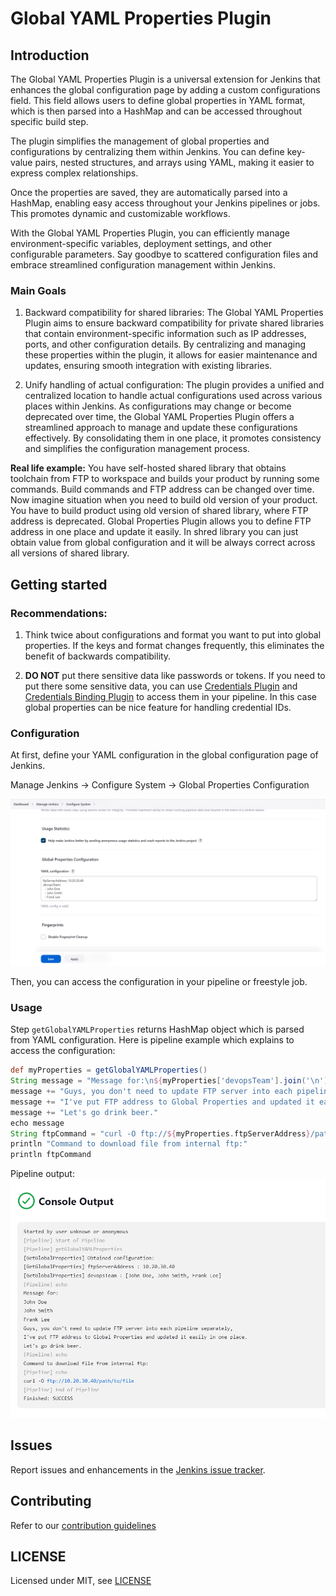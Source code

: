 # Global YAML Properties Plugin

## Introduction

The Global YAML Properties Plugin is a universal extension for Jenkins that enhances the global configuration page by adding a custom configurations field.
This field allows users to define global properties in YAML format, which is then parsed into a HashMap and can be accessed throughout specific build step.

The plugin simplifies the management of global properties and configurations by centralizing them within Jenkins. You can define key-value pairs, nested structures, and arrays using YAML, making it easier to express complex relationships.

Once the properties are saved, they are automatically parsed into a HashMap, enabling easy access throughout your Jenkins pipelines or jobs. This promotes dynamic and customizable workflows.

With the Global YAML Properties Plugin, you can efficiently manage environment-specific variables, deployment settings, and other configurable parameters. Say goodbye to scattered configuration files and embrace streamlined configuration management within Jenkins.

### Main Goals

1. Backward compatibility for shared libraries: The Global YAML Properties Plugin aims to ensure backward compatibility for private shared libraries that contain environment-specific information such as IP addresses, ports, and other configuration details. 
By centralizing and managing these properties within the plugin, it allows for easier maintenance and updates, ensuring smooth integration with existing libraries.

2. Unify handling of actual configuration: The plugin provides a unified and centralized location to handle actual configurations used across various places within Jenkins. As configurations may change or become deprecated over time, the Global YAML Properties Plugin offers a streamlined approach to manage and update these configurations effectively. By consolidating them in one place, it promotes consistency and simplifies the configuration management process.

**Real life example:** You have self-hosted shared library that obtains toolchain from FTP to workspace and builds your product by running some commands.
Build commands and FTP address can be changed over time. Now imagine situation when you need to build old version of your product.
You have to build product using old version of shared library, where FTP address is deprecated.
Global Properties Plugin allows you to define FTP address in one place and update it easily. In shred library you can just obtain value from global configuration and it will be always correct across all versions of shared library.

## Getting started
### Recommendations:
1. Think twice about configurations and format you want to put into global properties.
   If the keys and format changes frequently, this eliminates the benefit of backwards compatibility.

2. **DO NOT** put there sensitive data like passwords or tokens.
   If you need to put there some sensitive data, you can use [Credentials Plugin](https://plugins.jenkins.io/credentials/) and [Credentials Binding Plugin](https://plugins.jenkins.io/credentials-binding/) to access them in your pipeline.
   In this case global properties can be nice feature for handling credential IDs.

### Configuration
At first, define your YAML configuration in the global configuration page of Jenkins.

 Manage Jenkins -> Configure System -> Global Properties Configuration

![Global Properties Configuration](docs/images/configuration.png)

Then, you can access the configuration in your pipeline or freestyle job.

### Usage

Step `getGlobalYAMLProperties` returns HashMap object which is parsed from YAML configuration.
Here is pipeline example which explains to access the configuration:
```groovy
def myProperties = getGlobalYAMLProperties()
String message = "Message for:\n${myProperties['devopsTeam'].join('\n')}\n"
message += "Guys, you don't need to update FTP server into each pipeline separately,\n"
message += "I've put FTP address to Global Properties and updated it easily in one place.\n"
message += "Let's go drink beer."
echo message
String ftpCommand = "curl -O ftp://${myProperties.ftpServerAddress}/path/to/file"
println "Command to download file from internal ftp:"
println ftpCommand
```
Pipeline output:
![Global Properties Configuration](docs/images/output_example.png)

## Issues

Report issues and enhancements in the [Jenkins issue tracker](https://issues.jenkins-ci.org/).

## Contributing

Refer to our [contribution guidelines](CONTRIBUTING.md)

## LICENSE

Licensed under MIT, see [LICENSE](LICENSE.md)

